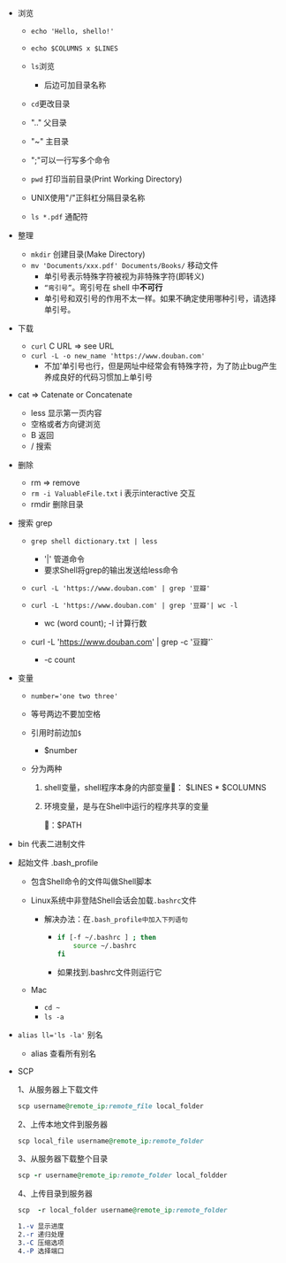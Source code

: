 - 浏览
  - `echo 'Hello, shello!'`
  - `echo $COLUMNS x $LINES`
  - `ls`浏览 
    - 后边可加目录名称
  - `cd`更改目录
  - ".." 父目录
  - "~" 主目录
  - ";"可以一行写多个命令
  - `pwd` 打印当前目录(Print Working Directory)

  - UNIX使用"/"正斜杠分隔目录名称
  - `ls *.pdf` 通配符



- 整理

  - `mkdir` 创建目录(Make Directory)
  - `mv 'Documents/xxx.pdf' Documents/Books/` 移动文件
    - 单引号表示特殊字符被视为非特殊字符(即转义)
    - `“弯引号”`。弯引号在 shell 中**不可行**
    - 单引号和双引号的作用不太一样。如果不确定使用哪种引号，请选择单引号。

- 下载

  - `curl` C URL $\Rightarrow$ see URL
  - `curl -L -o new_name 'https://www.douban.com'`
    - 不加'单引号也行，但是网址中经常会有特殊字符，为了防止bug产生养成良好的代码习惯加上单引号

- cat $\Rightarrow$ Catenate or Concatenate

  -  less 显示第一页内容
    - 空格或者方向键浏览
    - B 返回
    - / 搜索

- 删除

  - rm $\Rightarrow$ remove
  - `rm -i ValuableFile.txt` i 表示interactive 交互 
  - rmdir 删除目录

- 搜索 grep

  - `grep shell dictionary.txt | less`

    - '|' 管道命令
    - 要求Shell将grep的输出发送给less命令

  - `curl -L 'https://www.douban.com' | grep '豆瓣'`

  - `curl -L 'https://www.douban.com' | grep '豆瓣'| wc -l`
    - wc (word count);  -l 计算行数

  - curl -L 'https://www.douban.com' | grep -c '豆瓣'`

      - -c count

- 变量

  - `number='one two three'`
  - 等号两边不要加空格
  - 引用时前边加`$`
    
    - $number
  - 分为两种

    1. shell变量，shell程序本身的内部变量🌰： \$LINES * \$COLUMNS

    2. 环境变量，是与在Shell中运行的程序共享的变量

       🌰：\$PATH 

- bin 代表二进制文件

- 起始文件 .bash_profile

  - 包含Shell命令的文件叫做Shell脚本

  - Linux系统中非登陆Shell会话会加载`.bashrc`文件

    - 解决办法：在`.bash_profile中加入下列语句`

      - ```bash
        if [-f ~/.bashrc ] ; then
        	source ~/.bashrc
        fi
        ```

      - 如果找到.bashrc文件则运行它

  - Mac
  
    - `cd ~`
    - `ls -a`
  
- `alias ll='ls -la'` 别名

  - alias 查看所有别名

- SCP

  1、从服务器上下载文件

    ```ruby
  scp username@remote_ip:remote_file local_folder
    ```

  2、上传本地文件到服务器

    ```ruby
  scp local_file username@remote_ip:remote_folder   
    ```

  3、从服务器下载整个目录

    ```ruby
  scp -r username@remote_ip:remote_folder local_foldder
    ```

  4、上传目录到服务器

    ```ruby
  scp  -r local_folder username@remote_ip:remote_folder
    ```
  ```css
  1.-v 显示进度
  2.-r 递归处理
  3.-C 压缩选项
  4.-P 选择端口
  ```

